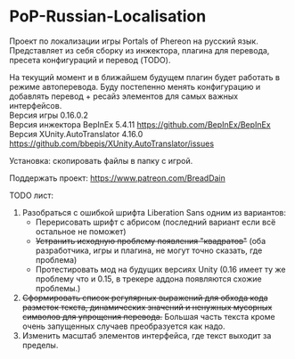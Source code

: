 # PoP-Russian-Localisation
Проект по локализации игры Portals of Phereon на русский язык. Представляет из себя сборку из инжектора, плагина для перевода, пресета конфигураций и перевод (TODO).

На текущий момент и в ближайшем будущем плагин будет работать в режиме автоперевода. Буду постепенно менять конфигурацию и добавлять перевод + ресайз элементов для самых важных интерфейсов.
<br/>Версия игры 0.16.0.2 
<br/>Версия инжектора BepInEx 5.4.11 https://github.com/BepInEx/BepInEx
<br/>Версия XUnity.AutoTranslator 4.16.0 https://github.com/bbepis/XUnity.AutoTranslator/issues

Установка: скопировать файлы в папку с игрой.



Поддержать проект: https://www.patreon.com/BreadDain

TODO лист:
1) Разобраться с ошибкой шрифта Liberation Sans одним из вариантов:
	- Перерисовать шрифт с абрисом (последний вариант если всё остальное не поможет)
	- ~~Устранить исходную проблему появления "квадратов"~~ (оба разработчика, игры и плагина, не могут точно сказать, где проблема)
	- Протестировать мод на будущих версиях Unity (0.16 имеет ту же проблему что и 0.15, в трекере аддона появляются схожие проблемы.)
2) ~~Сформировать список регулярных выражений для обхода кода разметок текста, динамических значений и ненужных мусорных символов для упрощения перевода.~~ Большая часть текста кроме очень запущенных случаев преобразуется как надо.
3) Изменить масштаб элементов интерфейса, где текст выходит за пределы.
